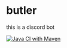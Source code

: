 # butler

this is a discord bot

[![Java CI with Maven](https://github.com/rowbawts/butler/actions/workflows/maven.yml/badge.svg)](https://github.com/rowbawts/butler/actions/workflows/maven.yml)
